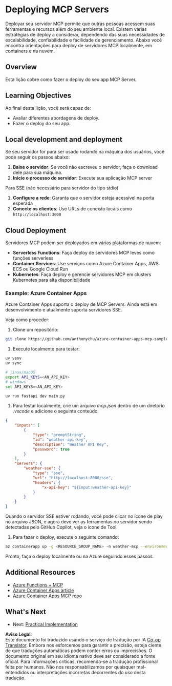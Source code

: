 <!--
CO_OP_TRANSLATOR_METADATA:
{
  "original_hash": "7816cc28f7ab9a54e31f9246429ffcd9",
  "translation_date": "2025-05-29T20:21:51+00:00",
  "source_file": "03-GettingStarted/08-deployment/README.md",
  "language_code": "br"
}
-->
# Deploying MCP Servers

Deployar seu servidor MCP permite que outras pessoas acessem suas ferramentas e recursos além do seu ambiente local. Existem várias estratégias de deploy a considerar, dependendo das suas necessidades de escalabilidade, confiabilidade e facilidade de gerenciamento. Abaixo você encontra orientações para deploy de servidores MCP localmente, em containers e na nuvem.

## Overview

Esta lição cobre como fazer o deploy do seu app MCP Server.

## Learning Objectives

Ao final desta lição, você será capaz de:

- Avaliar diferentes abordagens de deploy.
- Fazer o deploy do seu app.

## Local development and deployment

Se seu servidor for para ser usado rodando na máquina dos usuários, você pode seguir os passos abaixo:

1. **Baixe o servidor**. Se você não escreveu o servidor, faça o download dele para sua máquina.
1. **Inicie o processo do servidor**: Execute sua aplicação MCP server

Para SSE (não necessário para servidor do tipo stdio)

1. **Configure a rede**: Garanta que o servidor esteja acessível na porta esperada
1. **Conecte os clientes**: Use URLs de conexão locais como `http://localhost:3000`

## Cloud Deployment

Servidores MCP podem ser deployados em várias plataformas de nuvem:

- **Serverless Functions**: Faça deploy de servidores MCP leves como funções serverless
- **Container Services**: Use serviços como Azure Container Apps, AWS ECS ou Google Cloud Run
- **Kubernetes**: Faça deploy e gerencie servidores MCP em clusters Kubernetes para alta disponibilidade

### Example: Azure Container Apps

Azure Container Apps suporta o deploy de MCP Servers. Ainda está em desenvolvimento e atualmente suporta servidores SSE.

Veja como proceder:

1. Clone um repositório:

  ```sh
  git clone https://github.com/anthonychu/azure-container-apps-mcp-sample.git
  ```

1. Execute localmente para testar:

  ```sh
  uv venv
  uv sync

  # linux/macOS
  export API_KEYS=<AN_API_KEY>
  # windows
  set API_KEYS=<AN_API_KEY>

  uv run fastapi dev main.py
  ```

1. Para testar localmente, crie um arquivo *mcp.json* dentro de um diretório *.vscode* e adicione o seguinte conteúdo:

  ```json
  {
      "inputs": [
          {
              "type": "promptString",
              "id": "weather-api-key",
              "description": "Weather API Key",
              "password": true
          }
      ],
      "servers": {
          "weather-sse": {
              "type": "sse",
              "url": "http://localhost:8000/sse",
              "headers": {
                  "x-api-key": "${input:weather-api-key}"
              }
          }
      }
  }
  ```

  Quando o servidor SSE estiver rodando, você pode clicar no ícone de play no arquivo JSON, e agora deve ver as ferramentas no servidor sendo detectadas pelo GitHub Copilot, veja o ícone de Tool.

1. Para fazer o deploy, execute o seguinte comando:

  ```sh
  az containerapp up -g <RESOURCE_GROUP_NAME> -n weather-mcp --environment mcp -l westus --env-vars API_KEYS=<AN_API_KEY> --source .
  ```

Pronto, faça o deploy localmente ou na Azure seguindo esses passos.

## Additional Resources

- [Azure Functions + MCP](https://learn.microsoft.com/en-us/samples/azure-samples/remote-mcp-functions-dotnet/remote-mcp-functions-dotnet/)
- [Azure Container Apps article](https://techcommunity.microsoft.com/blog/appsonazureblog/host-remote-mcp-servers-in-azure-container-apps/4403550)
- [Azure Container Apps MCP repo](https://github.com/anthonychu/azure-container-apps-mcp-sample)

## What's Next

- Next: [Practical Implementation](/04-PracticalImplementation/README.md)

**Aviso Legal**:  
Este documento foi traduzido usando o serviço de tradução por IA [Co-op Translator](https://github.com/Azure/co-op-translator). Embora nos esforcemos para garantir a precisão, esteja ciente de que traduções automáticas podem conter erros ou imprecisões. O documento original em seu idioma nativo deve ser considerado a fonte oficial. Para informações críticas, recomenda-se a tradução profissional feita por humanos. Não nos responsabilizamos por quaisquer mal-entendidos ou interpretações incorretas decorrentes do uso desta tradução.